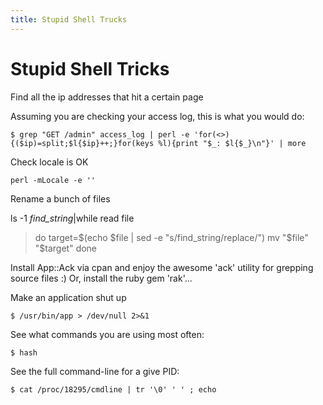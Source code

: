 ```yaml
---
title: Stupid Shell Trucks
---
```


Stupid Shell Tricks
===================

Find all the ip addresses that hit a certain page

Assuming you are checking your access log, this is what you would do:

	$ grep "GET /admin" access_log | perl -e 'for(<>){($ip)=split;$l{$ip}++;}for(keys %l){print "$_: $l{$_}\n"}' | more


Check locale is OK

	perl -mLocale -e ''

Rename a bunch of files

 ls -1 *find_string*|while read file
 > do
 > target=$(echo $file | sed -e "s/find_string/replace/")
 > mv "$file" "$target"
 > done

Install App::Ack via cpan and enjoy the awesome 'ack' utility for grepping source files :) Or, install the ruby gem 'rak'...

Make an application shut up

	$ /usr/bin/app > /dev/null 2>&1

See what commands you are using most often:
	
	$ hash

See the full command-line for a give PID:

    $ cat /proc/18295/cmdline | tr '\0' ' ' ; echo

